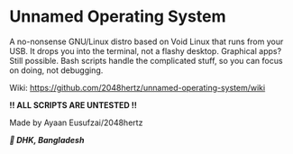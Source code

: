 # Unnamed Operating System
A no-nonsense GNU/Linux distro based on Void Linux that runs from your USB. It drops you into the terminal, not a flashy desktop. Graphical apps? Still possible. Bash scripts handle the complicated stuff, so you can focus on doing, not debugging.

Wiki: https://github.com/2048hertz/unnamed-operating-system/wiki

**!! ALL SCRIPTS ARE UNTESTED !!**

Made by Ayaan Eusufzai/2048hertz

_**📍 DHK, Bangladesh**_
